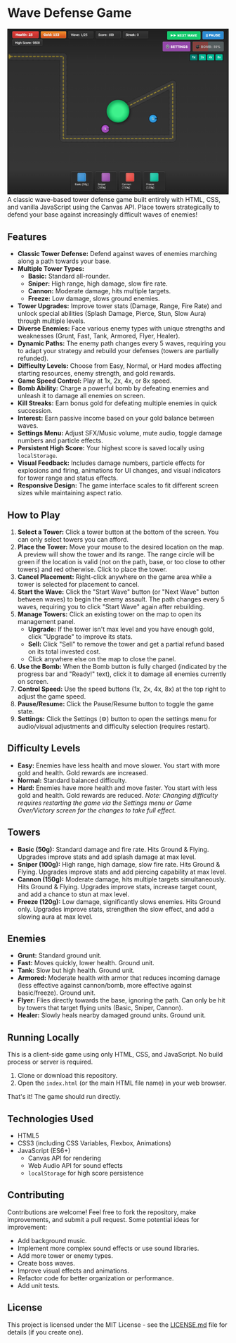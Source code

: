 # Wave Defense Game

![Gameplay Screenshot Placeholder](images/screenshot.png) A classic wave-based tower defense game built entirely with HTML, CSS, and vanilla JavaScript using the Canvas API. Place towers strategically to defend your base against increasingly difficult waves of enemies!

## Features

* **Classic Tower Defense:** Defend against waves of enemies marching along a path towards your base.
* **Multiple Tower Types:**
    * **Basic:** Standard all-rounder.
    * **Sniper:** High range, high damage, slow fire rate.
    * **Cannon:** Moderate damage, hits multiple targets.
    * **Freeze:** Low damage, slows ground enemies.
* **Tower Upgrades:** Improve tower stats (Damage, Range, Fire Rate) and unlock special abilities (Splash Damage, Pierce, Stun, Slow Aura) through multiple levels.
* **Diverse Enemies:** Face various enemy types with unique strengths and weaknesses (Grunt, Fast, Tank, Armored, Flyer, Healer).
* **Dynamic Paths:** The enemy path changes every 5 waves, requiring you to adapt your strategy and rebuild your defenses (towers are partially refunded).
* **Difficulty Levels:** Choose from Easy, Normal, or Hard modes affecting starting resources, enemy strength, and gold rewards.
* **Game Speed Control:** Play at 1x, 2x, 4x, or 8x speed.
* **Bomb Ability:** Charge a powerful bomb by defeating enemies and unleash it to damage all enemies on screen.
* **Kill Streaks:** Earn bonus gold for defeating multiple enemies in quick succession.
* **Interest:** Earn passive income based on your gold balance between waves.
* **Settings Menu:** Adjust SFX/Music volume, mute audio, toggle damage numbers and particle effects.
* **Persistent High Score:** Your highest score is saved locally using `localStorage`.
* **Visual Feedback:** Includes damage numbers, particle effects for explosions and firing, animations for UI changes, and visual indicators for tower range and status effects.
* **Responsive Design:** The game interface scales to fit different screen sizes while maintaining aspect ratio.

## How to Play

1.  **Select a Tower:** Click a tower button at the bottom of the screen. You can only select towers you can afford.
2.  **Place the Tower:** Move your mouse to the desired location on the map. A preview will show the tower and its range. The range circle will be green if the location is valid (not on the path, base, or too close to other towers) and red otherwise. Click to place the tower.
3.  **Cancel Placement:** Right-click anywhere on the game area while a tower is selected for placement to cancel.
4.  **Start the Wave:** Click the "Start Wave" button (or "Next Wave" button between waves) to begin the enemy assault. The path changes every 5 waves, requiring you to click "Start Wave" again after rebuilding.
5.  **Manage Towers:** Click an existing tower on the map to open its management panel.
    * **Upgrade:** If the tower isn't max level and you have enough gold, click "Upgrade" to improve its stats.
    * **Sell:** Click "Sell" to remove the tower and get a partial refund based on its total invested cost.
    * Click anywhere else on the map to close the panel.
6.  **Use the Bomb:** When the Bomb button is fully charged (indicated by the progress bar and "Ready!" text), click it to damage all enemies currently on screen.
7.  **Control Speed:** Use the speed buttons (1x, 2x, 4x, 8x) at the top right to adjust the game speed.
8.  **Pause/Resume:** Click the Pause/Resume button to toggle the game state.
9.  **Settings:** Click the Settings (⚙️) button to open the settings menu for audio/visual adjustments and difficulty selection (requires restart).

## Difficulty Levels

* **Easy:** Enemies have less health and move slower. You start with more gold and health. Gold rewards are increased.
* **Normal:** Standard balanced difficulty.
* **Hard:** Enemies have more health and move faster. You start with less gold and health. Gold rewards are reduced.
_Note: Changing difficulty requires restarting the game via the Settings menu or Game Over/Victory screen for the changes to take full effect._

## Towers

* **Basic (50g):** Standard damage and fire rate. Hits Ground & Flying. Upgrades improve stats and add splash damage at max level.
* **Sniper (100g):** High range, high damage, slow fire rate. Hits Ground & Flying. Upgrades improve stats and add piercing capability at max level.
* **Cannon (150g):** Moderate damage, hits multiple targets simultaneously. Hits Ground & Flying. Upgrades improve stats, increase target count, and add a chance to stun at max level.
* **Freeze (120g):** Low damage, significantly slows enemies. Hits Ground only. Upgrades improve stats, strengthen the slow effect, and add a slowing aura at max level.

## Enemies

* **Grunt:** Standard ground unit.
* **Fast:** Moves quickly, lower health. Ground unit.
* **Tank:** Slow but high health. Ground unit.
* **Armored:** Moderate health with armor that reduces incoming damage (less effective against cannon/bomb, more effective against basic/freeze). Ground unit.
* **Flyer:** Flies directly towards the base, ignoring the path. Can only be hit by towers that target flying units (Basic, Sniper, Cannon).
* **Healer:** Slowly heals nearby damaged ground units. Ground unit.

## Running Locally

This is a client-side game using only HTML, CSS, and JavaScript. No build process or server is required.

1.  Clone or download this repository.
2.  Open the `index.html` (or the main HTML file name) in your web browser.

That's it! The game should run directly.

## Technologies Used

* HTML5
* CSS3 (including CSS Variables, Flexbox, Animations)
* JavaScript (ES6+)
    * Canvas API for rendering
    * Web Audio API for sound effects
    * `localStorage` for high score persistence

## Contributing

Contributions are welcome! Feel free to fork the repository, make improvements, and submit a pull request. Some potential ideas for improvement:

* Add background music.
* Implement more complex sound effects or use sound libraries.
* Add more tower or enemy types.
* Create boss waves.
* Improve visual effects and animations.
* Refactor code for better organization or performance.
* Add unit tests.

## License

This project is licensed under the MIT License - see the [LICENSE.md](LICENSE.md) file for details (if you create one).
